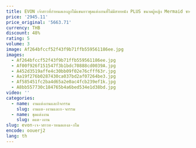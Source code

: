 ```yaml
---
title: EVON เจ้าสาวที่กําหนดเองลูกไม้แขนยาวชุดแต่งงานที่ไม่มีสายหนัง PLUS ขนาดผู้หญิง Mermaid ซาตินโมเดิร์นแยกเจ้าสาวชุดเจ้าสาว
price: '2945.11'
price_original: '5663.71'
currency: THB
discount: 48%
rating: 5
volume: 3
image: Af264bfccf52f43f9b71ffb559561186ee.jpg
images:
  - Af264bfccf52f43f9b71ffb559561186ee.jpg
  - Af00f926f151547f3b1bdc70888cd0039A.jpg
  - A452d3519affe4c30bb09f02e76cfff63r.jpg
  - Aa19f276b0287430ca037bd2af07264be3.jpg
  - Af585451fc2ba4d65a2e0ac4fcb239ef1k.jpg
  - A8bb557730c184765b4a6bed534e1d38bd.jpg
video: ''
categories:
  - name: งานแต่งงานและกิจกรรม
    slug: งานแต-งงานและก-จกรรม
  - name: ชุดแต่งงาน
    slug: ดแต-งงาน
slug: evon-เจ-าสาวท-าหนดเองล-กไม
encode: oouerj2
lang: th
---
```

  